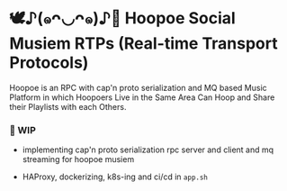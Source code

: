 




# 🕊️♪(๑ᴖ◡ᴖ๑)♪💽 Hoopoe Social Musiem RTPs (Real-time Transport Protocols)

Hoopoe is an RPC with cap'n proto serialization and MQ based Music Platform in which Hoopoers Live in the Same Area Can Hoop and Share their Playlists with each Others.


### 📌 WIP

* implementing cap'n proto serialization rpc server and client and mq streaming for hoopoe musiem 

* HAProxy, dockerizing, k8s-ing and ci/cd in `app.sh`
